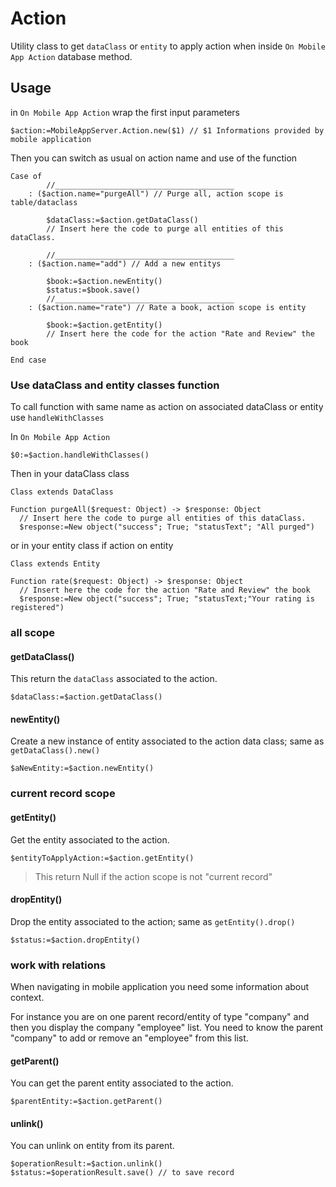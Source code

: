 <!-- $action:=MobileAppServer.Action.new($1) // $1 Informations provided by `On Mobile App Action` -->
# Action

Utility class to get `dataClass` or `entity` to apply action when inside `On Mobile App Action` database method.

## Usage

in `On Mobile App Action` wrap the first input parameters

```4d
$action:=MobileAppServer.Action.new($1) // $1 Informations provided by mobile application
```

Then you can switch as usual on action name and use of the function

```4d
Case of
        //________________________________________
    : ($action.name="purgeAll") // Purge all, action scope is table/dataclass

        $dataClass:=$action.getDataClass()
        // Insert here the code to purge all entities of this dataClass.

        //________________________________________
    : ($action.name="add") // Add a new entitys

        $book:=$action.newEntity()
        $status:=$book.save()
        //________________________________________
    : ($action.name="rate") // Rate a book, action scope is entity

        $book:=$action.getEntity()
        // Insert here the code for the action "Rate and Review" the book

End case
```

### Use dataClass and entity classes function

To call function with same name as action on associated dataClass or entity use `handleWithClasses`

In `On Mobile App Action`

```4d
$0:=$action.handleWithClasses()
```

Then in your dataClass class

```4d
Class extends DataClass

Function purgeAll($request: Object) -> $response: Object
  // Insert here the code to purge all entities of this dataClass.
  $response:=New object("success"; True; "statusText"; "All purged")

```

or in your entity class if action on entity

```4d
Class extends Entity

Function rate($request: Object) -> $response: Object
  // Insert here the code for the action "Rate and Review" the book
  $response:=New object("success"; True; "statusText;"Your rating is registered")

````

### all scope

#### getDataClass()

This return the `dataClass`  associated to the action.

```4d
$dataClass:=$action.getDataClass()
```

#### newEntity()

Create a new instance of entity associated to the action data class; same as  `getDataClass().new()`

```4d
$aNewEntity:=$action.newEntity()
```

### current record scope

#### getEntity()

Get the entity associated to the action.

```4d
$entityToApplyAction:=$action.getEntity()
```

> This return Null if the action scope is not "current record"

#### dropEntity()

Drop the entity associated to the action; same as  `getEntity().drop()`

```4d
$status:=$action.dropEntity()
```

### work with relations

When navigating in mobile application you need some information about context.

For instance you are on one parent record/entity of type "company" and then you display the company "employee" list. You need to know the parent "company" to add or remove an "employee" from this list.

#### getParent()

You can get the parent entity associated to the action.

 ```4d
$parentEntity:=$action.getParent()
```

#### unlink()

You can unlink on entity from its parent.

 ```4d
$operationResult:=$action.unlink()
$status:=$operationResult.save() // to save record
```
